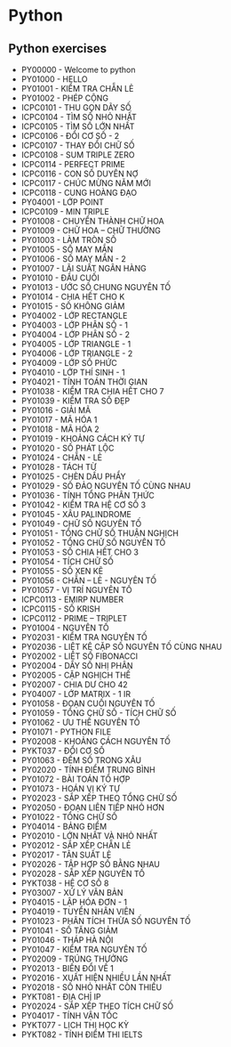 # Python
## Python exercises

- PY00000 - Welcome to python
- PY01000 - HELLO
- PY01001 - KIỂM TRA CHẴN LẺ
- PY01002 - PHÉP CỘNG
- ICPC0101 - THU GỌN DÃY SỐ
- ICPC0104 - TÌM SỐ NHỎ NHẤT
- ICPC0105 - TÌM SỐ LỚN NHẤT
- ICPC0106 - ĐỔI CƠ SỐ - 2
- ICPC0107 - THAY ĐỔI CHỮ SỐ
- ICPC0108 - SUM TRIPLE ZERO
- ICPC0114 - PERFECT PRIME
- ICPC0116 - CON SỐ DUYÊN NỢ
- ICPC0117 - CHÚC MỪNG NĂM MỚI
- ICPC0118 - CUNG HOÀNG ĐẠO
- PY04001 - LỚP POINT
- ICPC0109 - MIN TRIPLE
- PY01008 - CHUYỂN THÀNH CHỮ HOA
- PY01009 - CHỮ HOA – CHỮ THƯỜNG
- PY01003 - LÀM TRÒN SỐ
- PY01005 - SỐ MAY MẮN
- PY01006 - SỐ MAY MẮN - 2
- PY01007 - LÃI SUẤT NGÂN HÀNG
- PY01010 - ĐẦU CUỐI
- PY01013 - ƯỚC SỐ CHUNG NGUYÊN TỐ
- PY01014 - CHIA HẾT CHO K
- PY01015 - SỐ KHÔNG GIẢM
- PY04002 - LỚP RECTANGLE
- PY04003 - LỚP PHÂN SỐ - 1
- PY04004 - LỚP PHÂN SỐ - 2
- PY04005 - LỚP TRIANGLE - 1
- PY04006 - LỚP TRIANGLE - 2
- PY04009 - LỚP SỐ PHỨC
- PY04010 - LỚP THÍ SINH - 1
- PY04021 - TÍNH TOÁN THỜI GIAN
- PY01038 - KIỂM TRA CHIA HẾT CHO 7
- PY01039 - KIỂM TRA SỐ ĐẸP
- PY01016 - GIẢI MÃ
- PY01017 - MÃ HÓA 1
- PY01018 - MÃ HÓA 2
- PY01019 - KHOẢNG CÁCH KÝ TỰ
- PY01020 - SỐ PHÁT LỘC
- PY01024 - CHẴN - LẺ
- PY01028 - TÁCH TỪ
- PY01025 - CHÈN DẤU PHẨY
- PY01029 - SỐ ĐẢO NGUYÊN TỐ CÙNG NHAU
- PY01036 - TÍNH TỔNG PHÂN THỨC
- PY01042 - KIỂM TRA HỆ CƠ SỐ 3
- PY01045 - XÂU PALINDROME
- PY01049 - CHỮ SỐ NGUYÊN TỐ
- PY01051 - TỔNG CHỮ SỐ THUẬN NGHỊCH
- PY01052 - TỔNG CHỮ SỐ NGUYÊN TỐ
- PY01053 - SỐ CHIA HẾT CHO 3
- PY01054 - TÍCH CHỮ SỐ
- PY01055 - SỐ XEN KẼ
- PY01056 - CHẴN – LẺ - NGUYÊN TỐ
- PY01057 - VỊ TRÍ NGUYÊN TỐ
- ICPC0113 - EMIRP NUMBER
- ICPC0115 - SỐ KRISH
- ICPC0112 - PRIME – TRIPLET
- PY01004 - NGUYÊN TỐ
- PY02031 - KIỂM TRA NGUYÊN TỐ
- PY02036 - LIỆT KÊ CẶP SỐ NGUYÊN TỐ CÙNG NHAU
- PY02002 - LIỆT SỐ FIBONACCI
- PY02004 - DÃY SỐ NHỊ PHÂN
- PY02005 - CẶP NGHỊCH THẾ
- PY02007 - CHIA DƯ CHO 42
- PY04007 - LỚP MATRIX - 1 IR
- PY01058 - ĐOẠN CUỐI NGUYÊN TỐ
- PY01059 - TỔNG CHỮ SỐ - TÍCH CHỮ SỐ
- PY01062 - ƯU THẾ NGUYÊN TỐ
- PY01071 - PYTHON FILE
- PY02008 - KHOẢNG CÁCH NGUYÊN TỐ
- PYKT037 - ĐỔI CƠ SỐ
- PY01063 - ĐẾM SỐ TRONG XÂU
- PY02020 - TÍNH ĐIỂM TRUNG BÌNH
- PY01072 - BÀI TOÁN TỔ HỢP
- PY01073 - HOÁN VỊ KÝ TỰ
- PY02023 - SẮP XẾP THEO TỔNG CHỮ SỐ
- PY02050 - ĐOẠN LIÊN TIẾP NHỎ HƠN
- PY01022 - TỔNG CHỮ SỐ
- PY04014 - BẢNG ĐIỂM
- PY02010 - LỚN NHẤT VÀ NHỎ NHẤT
- PY02012 - SẮP XẾP CHẴN LẺ
- PY02017 - TÂN SUẤT LẺ
- PY02026 - TẬP HỢP SỐ BẰNG NHAU
- PY02028 - SẮP XẾP NGUYÊN TỐ
- PYKT038 - HỆ CƠ SỐ 8
- PY03007 - XỬ LÝ VĂN BẢN
- PY04015 - LẬP HÓA ĐƠN - 1
- PY04019 - TUYỂN NHÂN VIÊN
- PY01023 - PHÂN TÍCH THỪA SỐ NGUYÊN TỐ
- PY01041 - SỐ TĂNG GIẢM
- PY01046 - THÁP HÀ NỘI
- PY01047 - KIỂM TRA NGUYÊN TỐ
- PY02009 - TRÚNG THƯỞNG
- PY02013 - BIẾN ĐỔI VỀ 1
- PY02016 - XUẤT HIỆN NHIỀU LẦN NHẤT
- PY02018 - SỐ NHỎ NHẤT CÒN THIẾU
- PYKT081 - ĐỊA CHỈ IP
- PY02024 - SẮP XẾP THEO TÍCH CHỮ SỐ
- PY04017 - TÍNH VẬN TỐC
- PYKT077 - LỊCH THI HỌC KỲ
- PYKT082 - TÍNH ĐIỂM THI IELTS